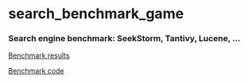search_benchmark_game
====
### Search engine benchmark: SeekStorm, Tantivy, Lucene, ...

[Benchmark results](https://seekstorm.github.io/bench/)

[Benchmark code](https://github.com/SeekStorm/search-benchmark-game)
